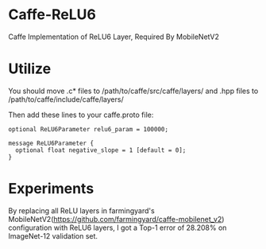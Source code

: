 # Caffe-ReLU6
Caffe Implementation of ReLU6 Layer, Required By MobileNetV2
# Utilize
You should move .c* files to /path/to/caffe/src/caffe/layers/ and .hpp files to /path/to/caffe/include/caffe/layers/

Then add these lines to your caffe.proto file:

```
optional ReLU6Parameter relu6_param = 100000;
```
```
message ReLU6Parameter {
  optional float negative_slope = 1 [default = 0];
}
```
# Experiments
By replacing all ReLU layers in farmingyard's MobileNetV2(https://github.com/farmingyard/caffe-mobilenet_v2) configuration with ReLU6 layers, I got a Top-1 error of 28.208% on ImageNet-12 validation set.

